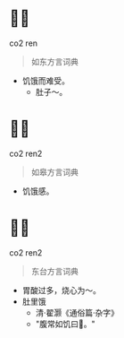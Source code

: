 # 𤵥人
co2 ren
> 如东方言词典
- 饥饿而难受。
  - 肚子～。

# 𤵥人
co2 ren2
> 如皋方言词典
- 饥饿感。

# 𤵥人
co2 ren2
> 东台方言词典
- 胃酸过多，烧心为～。
- 肚里饿
  - 清·翟灏《通俗篇·杂字》
  - "腹常如饥曰𤵥。"

